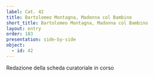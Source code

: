```yaml
---
label: Cat. 42
title: Bartolomeo Montagna, Madonna col Bambino
short_title: Bartolomeo Montagna, Madonna col Bambino
layout: entry
order: 183
presentation: side-by-side
object:
  - id: 42
---
```


Redazione della scheda curatoriale in corso
